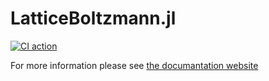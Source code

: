 # LatticeBoltzmann.jl

[![CI action](https://github.com/0xBachmann/LatticeBoltzmann.jl/actions/workflows/CI.yml/badge.svg)](https://github.com/0xBachmann/LatticeBoltzmann.jl/actions/workflows/CI.yml)

For more information please see [the documantation website](https://0xbachmann.github.io/LatticeBoltzmann.jl/)
